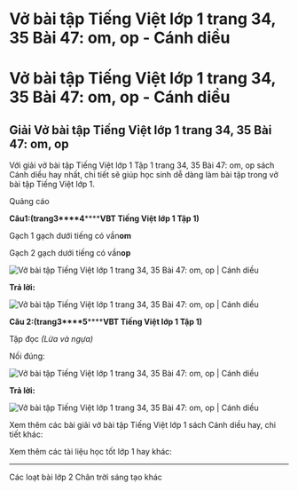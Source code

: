 # Vở bài tập Tiếng Việt lớp 1 trang 34, 35 Bài 47: om, op - Cánh diều

# Vở bài tập Tiếng Việt lớp 1 trang 34, 35 Bài 47: om, op - Cánh diều

## Giải Vở bài tập Tiếng Việt lớp 1 trang 34, 35 Bài 47: om, op

Với giải vở bài tập Tiếng Việt lớp 1 Tập 1 trang 34, 35 Bài 47: om, op sách Cánh diều hay nhất, chi tiết sẽ giúp học sinh dễ dàng làm bài tập trong vở bài tập Tiếng Việt lớp 1.

Quảng cáo

**Câu****1****:****(trang****3****4********VBT Tiếng Việt lớp 1 Tập 1)**

Gạch 1 gạch dưới tiếng có vần******o****m**

Gạch 2 gạch dưới tiếng có vần******o****p**

![Vở bài tập Tiếng Việt lớp 1 trang 34, 35 Bài 47: om, op | Cánh diều](https://www.vietjack.com/vbt-tieng-viet-1-cd/images/bai-47-om-op-1.png)

**Trả lời:**

![Vở bài tập Tiếng Việt lớp 1 trang 34, 35 Bài 47: om, op | Cánh diều](https://www.vietjack.com/vbt-tieng-viet-1-cd/images/bai-47-om-op-2.png)

**Câu 2:****(trang****3****5********VBT Tiếng Việt lớp 1 Tập 1)**

Tập đọc _(Lừa và ngựa)_

Nối đúng:

![Vở bài tập Tiếng Việt lớp 1 trang 34, 35 Bài 47: om, op | Cánh diều](https://www.vietjack.com/vbt-tieng-viet-1-cd/images/bai-47-om-op-3.png)

**Trả lời:**

![Vở bài tập Tiếng Việt lớp 1 trang 34, 35 Bài 47: om, op | Cánh diều](https://www.vietjack.com/vbt-tieng-viet-1-cd/images/bai-47-om-op-4.png)

Xem thêm các bài giải vở bài tập Tiếng Việt lớp 1 sách Cánh diều hay, chi tiết khác:

Xem thêm các tài liệu học tốt lớp 1 hay khác:

* * *

Các loạt bài lớp 2 Chân trời sáng tạo khác
